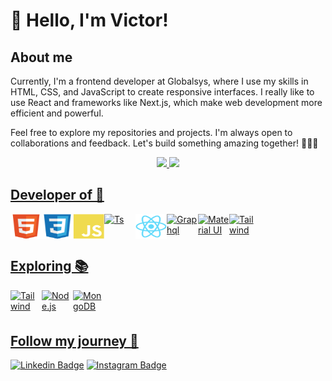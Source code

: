 # 👋 Hello, I'm Victor!

## About me
Currently, I'm a frontend developer at Globalsys, where I use my skills in HTML, CSS, and JavaScript to create responsive interfaces. I really like to use React and frameworks like Next.js, which make web development more efficient and powerful.

Feel free to explore my repositories and projects. I'm always open to collaborations and feedback. Let's build something amazing together! 👨‍💻✨

<div align="center" width="100%">
    <a href="https://github.com/victorcabral182">
    <img height="180em" src="https://github-readme-stats.vercel.app/api?username=victorcabral182&show_icons=true&theme=tokyonight&include_all_commits=true&count_private=true"/> 
    <img height="180em" src="https://github-readme-stats.vercel.app/api/top-langs/?username=victorcabral182&layout=donut&langs_count=7&theme=tokyonight"/>
</div>


## Developer of 🚀
<div style="display: flex" align="left"><br>
    <img align="center" alt="HTML" height="40" width="50" src="https://raw.githubusercontent.com/devicons/devicon/master/icons/html5/html5-original.svg">
    <img align="center" alt="CSS" height="40" width="50" src="https://raw.githubusercontent.com/devicons/devicon/master/icons/css3/css3-original.svg">
    <img align="center" alt="Js" height="40" width="50" src="https://raw.githubusercontent.com/devicons/devicon/master/icons/javascript/javascript-plain.svg">
    <img align="center" alt="Ts" height="40" width="50" src="https://cdn.jsdelivr.net/gh/devicons/devicon/icons/typescript/typescript-original.svg" />
    <img align="center" alt="React" height="40" width="50" src="https://raw.githubusercontent.com/devicons/devicon/master/icons/react/react-original.svg">
    <img align="center" alt="Graphql" height="40" width="50" src="https://cdn.jsdelivr.net/gh/devicons/devicon/icons/graphql/graphql-plain.svg" />
    <img align="center" alt="Material UI" height="40" width="50" src="https://cdn.jsdelivr.net/gh/devicons/devicon/icons/materialui/materialui-original.svg" />
    <img align="center" alt="Tailwind" height="40" width="50" src="https://cdn.jsdelivr.net/gh/devicons/devicon@latest/icons/tailwindcss/tailwindcss-original.svg" />
</div>
   
## Exploring 📚
<div style="display: flex" align="left"><br> 
    <img align="center" alt="Tailwind" height="40" width="50" src="https://cdn.jsdelivr.net/gh/devicons/devicon/icons/androidstudio/androidstudio-original.svg" />
    <img align="center" alt="Node.js" height="40" width="50" src="https://cdn.jsdelivr.net/gh/devicons/devicon/icons/nodejs/nodejs-original.svg" />
    <img align="center" alt="MongoDB" height="40" width="50" src="https://cdn.jsdelivr.net/gh/devicons/devicon/icons/mongodb/mongodb-plain-wordmark.svg" />
</div>


## Follow my journey 🌱

[![Linkedin Badge](https://img.shields.io/badge/-LinkedIn-blue?style=flat-square&logo=Linkedin&logoColor=white&link=https://www.linkedin.com/in/victor-pereira-cabral-62859926b/)](https://www.linkedin.com/in/victor-pereira-cabral-62859926b/)
[![Instagram Badge](https://img.shields.io/badge/-Instagram-C13584?style=flat-square&labelColor=C13584&logo=instagram&logoColor=white&link=https://www.instagram.com/victorcabral182/)](https://www.instagram.com/victorcabral182/)
